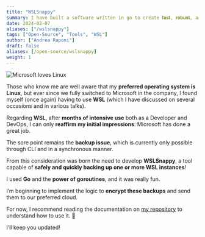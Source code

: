 ```yaml
---
title: "WSLSnappy"
summary: I have built a software written in go to create 𝐟𝐚𝐬𝐭, 𝐫𝐨𝐛𝐮𝐬𝐭, and 𝐩𝐚𝐫𝐚𝐥𝐥𝐞𝐥 backups of your WSL instances.
date: 2024-02-07
aliases: ["/wslsnappy"]
tags: ["Open-Source", "Tools", "WSL"]
author: ["Andrea Raponi"]
draft: false
aliases: [/open-source/wslsnappy]
weight: 1
---
```


  
![Microsoft loves Linux](/imgs/Microsoft-loves-Linux-300x168.png#center)



Those who know me are well aware that my **preferred operating system is Linux**, but ever since we fully switched to Microsoft in the company, I found myself (once again) having to use **WSL** (which I have discussed on several occasions and in various talks).

Regarding **WSL**, after **months of intensive use** both as a Developer and DevOps, I can only **reaffirm my initial impressions**: Microsoft has done a great job.

The sore point remains the **backup issue**, which is currently only possible through CLI and in a synchronous manner.

From this consideration was born the need to develop **WSLSnappy**, a tool capable of **safely and quickly backing up one or more WSL instances**!

I used **Go** and the **power of goroutines**, and it was really fun.

I’m beginning to implement the logic to **encrypt these backups** and send them to our preferred cloud.

For now, I recommend reading the documentation on [my repository](https://github.com/andrearaponi/wslSnappy) to understand how to use it. 🙂

I’ll keep you updated!

